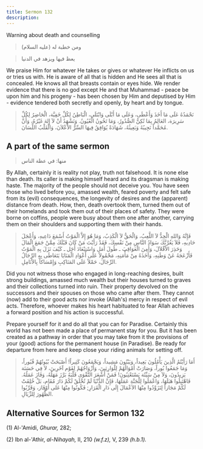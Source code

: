 ```yaml
---
title: Sermon 132
description: 
---
```


Warning about death and counselling

> ومن خطبة له (عليه السلام)

> يعظ فيها ويزهد في الدنيا

We praise Him for whatever He takes or gives or whatever He inflicts on
us or tries us with. He is aware of all that is hidden and He sees all
that is concealed. He knows all that breasts contain or eyes hide. We
render evidence that there is no god except He and that Muhammad - peace
be upon him and his progeny - has been chosen by Him and deputised by
Him - evidence tendered both secretly and openly, by heart and by
tongue.

> نَحْمَدُهُ عَلَى مَا أَخَذَ وَأَعْطَى، وَعَلَى مَا أَبْلَى وَابْتَلَى، الْبَاطِنُ لِكُلِّ خَفِيَّة، الْحَاضِرُ
> لِكُلِّ سَرِيرَة، العَالِمُ بِمَا تُكِنُّ الصُّدُورُ، وَمَا تَخُونُ الْعُيُونُ. وَنَشْهَدُ أَنْ لاَ إِلهَ
> غَيْرُهُ، وَأَنَّ مُحَمَّداً نَجِيبُهُ وَبَعِيثُهُ، شَهَادَةً يُوَافِقُ فِيهَا السِّرُّ الاْعْلاَنَ، وَالْقَلْبُ
> اللِّسَانَ.

## A part of the same sermon

> منها: في عظة الناس

By Allah, certainly it is reality not play, truth not falsehood. It is
none else than death. Its caller is making himself heard and its
dragsman is making haste. The majority of the people should not deceive
you. You have seen those who lived before you, amassed wealth, feared
poverty and felt safe from its (evil) consequences, the longevity of
desires and the (apparent) distance from death. How, then, death
overtook them, turned them out of their homelands and took them out of
their places of safety. They were borne on coffins, people were busy
about them one after another, carrying them on their shoulders and
supporting them with their hands.

> فَإِنَّهُ وَاللهِ الْجِدُّ لاَ اللَّعِبُ، وَالْحَقُّ لاَ الْكَذِبُ، وَمَا هُوَ إِلاَّ الْمَوْتُ أَسْمَعَ دَاعِيهِ،
> وَأَعْجَلَ حَادِيهِ، فَلاَ يَغُرَّنَّكَ سَوَادُ النَّاسِ مِنْ نَفْسِكَ، فَقَدْ رَأَيْتَ مَنْ كَانَ قَبْلَكَ مِمَّنْ
> جَمَعَ الْمَالَ وَحَذِرَ الاْقْلاَلَ، وَأَمِنَ الْعَوَاقِبَ ـ طُولَ أَمَل وَاسْتِبْعَادَ أَجَل ـ كَيْفَ نَزَلَ
> بِهِ الْمَوْتُ فَأَزْعَجَهُ عَنْ وَطَنِهِ، وَأَخَذَهُ مِنْ مَأْمَنِهِ، مَحْمُولاً عَلَى أَعْوَادِ الْمَنَايَا
> يَتَعَاطَى بِهِ الرِّجَالُ الرِّجَالَ، حَمْلاً عَلَى المَنَاكِبِ وَإِمْسَاكاً بِالاْنَامِلِ.

Did you not witness those who engaged in long-reaching desires, built
strong buildings, amassed much wealth but their houses turned to graves
and their collections turned into ruin. Their property devolved on the
successors and their spouses on those who came after them. They cannot
(now) add to their good acts nor invoke (Allah\'s) mercy in respect of
evil acts. Therefore, whoever makes his heart habituated to fear Allah
achieves a forward position and his action is successful.

Prepare yourself for it and do all that you can for Paradise. Certainly
this world has not been made a place of permanent stay for you. But it
has been created as a pathway in order that you may take from it the
provisions of your (good) actions for the permanent house (in Paradise).
Be ready for departure from here and keep close your riding animals for
setting off.

> أَمَا رَأَيْتُمُ الَّذِينَ يَأْمُلُونَ بَعِيداً، وَيَبْنُونَ مَشِيداً، وَيَجْمَعُونَ كَثِيراً! أَصْبَحَتْ
> بُيُوتُهُمْ قُبُوراً، وَمَا جَمَعُوا بُوراً، وَصَارَتْ أَمْوَالُهُمْ لِلْوَارِثِينَ، وَأَزْوَاجُهُمْ لِقَوْم
> آخَرِينَ، لاَ فِي حَسَنَة يَزِيدُونَ، وَلاَ مِنْ سَيِّئَة يَسْتَعْتِبُونَ! فَمَنْ أَشْعَرَ التَّقْوَى قَلْبَهُ
> بَرَّزَ مَهَلُهُ، وَفَازَ عَمَلُهُ. فَاهْتَبِلُوا هَبَلَهَا، وَاعْمَلُوا لِلْجَنَّةِ عَمَلَهَا، فَإِنَّ الدُّنْيَا
> لَمْ تُخْلَقْ لَكُمْ دَارَ مُقَام، بَلْ خُلِقَتْ لَكُمْ مَجَازاً لِتَزَوَّدُوا مِنْهَا الاَعْمَالَ إِلَى دَارِ
> الْقَرَارِ; فَكُونُوا مِنْهَا عَلى أَوْفَاز، وَقَرِّبُوا الظُّهُورَ لِلزِّيَالِ.

## Alternative Sources for Sermon 132

\(1\) Al-\'Amidi, *Ghurar,* 282;

\(2\) Ibn al-\'Athir, *al-Nihayah,* II, 210 *(w.f.z),* V, 239 *(h.b.1).*